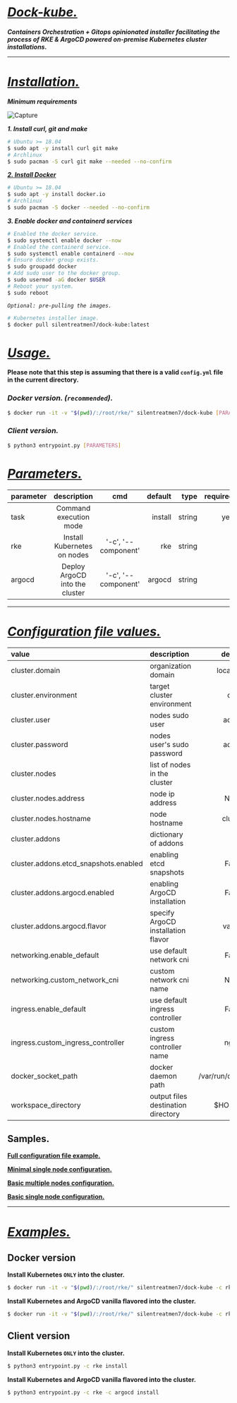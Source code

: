 # ***<ins>Dock-kube.</ins>***

***Containers Orchestration + Gitops opinionated installer facilitating the process of RKE & ArgoCD powered on-premise Kubernetes cluster installations.***

---

# *<ins>Installation.</ins>*

***Minimum requirements***

![Capture](https://user-images.githubusercontent.com/102635491/164043817-7143bfae-a8a8-47ed-9ac5-23f74c86c82d.PNG)

***1. Install curl, git and make***

```bash
# Ubuntu >= 18.04
$ sudo apt -y install curl git make
# Archlinux
$ sudo pacman -S curl git make --needed --no-confirm
```

[***2. Install Docker***](https://docs.docker.com/engine/install/)

```bash
# Ubuntu >= 18.04
$ sudo apt -y install docker.io
# Archlinux
$ sudo pacman -S docker --needed --no-confirm
```

***3. Enable docker and containerd services***

```bash
# Enabled the docker service.
$ sudo systemctl enable docker --now
# Enabled the containerd service.
$ sudo systemctl enable containerd --now
# Ensure docker group exists.
$ sudo groupadd docker
# Add sudo user to the docker group.
$ sudo usermod -aG docker $USER
# Reboot your system.
$ sudo reboot
```
  
*`Optional: pre-pulling the images.`*
  
```bash
# Kubernetes installer image.
$ docker pull silentreatmen7/dock-kube:latest
```

# *<ins>Usage.</ins>*

**Please note that this step is assuming that there is a valid `config.yml` file in the current directory.**

### *Docker version. (`recommended`).*

```bash
$ docker run -it -v "$(pwd)/:/root/rke/" silentreatmen7/dock-kube [PARAMETERS]
```

### *Client version.*

```bash
$ python3 entrypoint.py [PARAMETERS]
```

# *<ins>Parameters.</ins>*

| parameter |          description           |         cmd         | default |   type | required |          choices |
| --------- | :----------------------------: | :-----------------: | ------: | -----: | -------: | ---------------: |
| task      |     Command execution mode     |                     | install | string |      yes | {install,remove} |
| rke       |  Install Kubernetes on nodes   | '-c', '--component' |     rke | string |          | {install,remove} |
| argocd    | Deploy ArgoCD into the cluster | '-c', '--component' |  argocd | string |          |                  |

---


# *<ins>Configuration file values.</ins>*

| value                                 | description                        |       default        | type   | required |
| :------------------------------------ | :--------------------------------- | :------------------: | :----- | :------- |
| cluster.domain                        | organization domain                |     local.local      | string | yes      |
| cluster.environment                   | target cluster environment         |         dev          | string | yes      |
| cluster.user                          | nodes sudo user                    |        admin         | string | yes      |
| cluster.password                      | nodes user's sudo password         |        admin         | string | yes      |
| cluster.nodes                         | list of nodes in the cluster       |          []          | list   | yes      |
| cluster.nodes.address                 | node ip address                    |         None         | string | yes      |
| cluster.nodes.hostname                | node hostname                      |       cluster        | string | yes      |
| cluster.addons                        | dictionary of addons               |          {}          | dict   | no       |
| cluster.addons.etcd_snapshots.enabled | enabling etcd snapshots            |        False         | bool   | no       |
| cluster.addons.argocd.enabled         | enabling ArgoCD installation       |        False         | bool   | no       |
| cluster.addons.argocd.flavor          | specify ArgoCD installation flavor |       vanilla        | string | no       |
| networking.enable_default             | use default network cni            |        False         | bool   | no       |
| networking.custom_network_cni         | custom network cni name            |         None         | string | no       |
| ingress.enable_default                | use default ingress controller     |        False         | bool   | no       |
| ingress.custom_ingress_controller     | custom ingress controller name     |        nginx         | string | no       |
| docker_socket_path                    | docker daemon path                 | /var/run/docker.sock | string | no       |
| workspace_directory                   | output files destination directory |      $HOME/rke       | string | no       |

## **Samples.**

[**Full configuration file example.**](docs/samples/config_full.yml)

[**Minimal single node configuration.**](docs/samples/config_minimal.yml)

[**Basic multiple nodes configuration.**](docs/samples/config_multiple_nodes.yml)

[**Basic single node configuration.**](docs/samples/config_single_node.yml)

---

# *<ins>Examples.</ins>*

## Docker version

**Install Kubernetes `ONLY` into the cluster.**

```bash
$ docker run -it -v "$(pwd)/:/root/rke/" silentreatmen7/dock-kube -c rke install
```

**Install Kubernetes and ArgoCD vanilla flavored into the cluster.**

```bash
$ docker run -it -v "$(pwd)/:/root/rke/" silentreatmen7/dock-kube -c rke -c argocd install
```

## Client version

**Install Kubernetes `ONLY` into the cluster.**

```bash
$ python3 entrypoint.py -c rke install
```

**Install Kubernetes and ArgoCD vanilla flavored into the cluster.**

```bash
$ python3 entrypoint.py -c rke -c argocd install
```